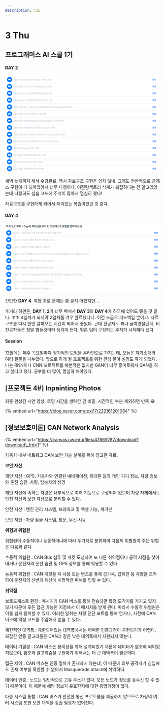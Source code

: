 ```yaml
---
description: TIL
---
```


# 3 Thu

## 프로그래머스 AI 스쿨 1기

#### DAY 2

![](../.gitbook/assets/image%20%2811%29.png)

새벽 늦게까지 해서 수강완료. 역시 자료구조 구현은 쉽지 않네. 그래도 전반적으로 클래스 구현이 다 되어있어서 너무 다행이다. 이진탐색트리 삭제가 복잡하다는 건 알고있었는데 다행히도 실습 코드에 주석이 많아서 열심히 했다!

자료구조를 구현하게 되어서 재미있는 복습이었던 것 같다.

#### DAY 4

![](../.gitbook/assets/image%20%2810%29.png)

간단한 **DAY 4**. 여행 경로 문제는 좀 골치 아팠지만...

후기라 하면은, **DAY 1, 2**가 너무 빡세서 **DAY 3**와 **DAY 4**가 하루에 있어도 됐을 것 같다. ㅎㅎ 4일차가 되서야 2일차를 겨우 완료했다니. 이건 조금으 피드백일 뿐이고. 자료구조를 다시 한번 살펴보는 시간이 되어서 좋았다. 근데 전공자도 꽤나 골치였을텐데, 비전공자들은 정말 힘들것이라 생각이 든다. 얼른 팀이 구성되는 주차가 시작해야 겠다.

#### Session

12월에는 매주 목요일마다 정기적인 모임을 온라인으로 가지는데, 오늘은 자기소개와 여러 질문을 나누었다. 앞으로 하게 될 프로젝트를 위한 관심 분야 설정도 하게 되었다. 나는 RNN이나 CNN 프로젝트를 해본적은 없지만 GAN이 너무 흥미로워서 GAN을 하고 싶다고 했다. 공부를 더 많이, 열심히 해야겠다. 

## \[프로젝트 4\#\] Inpainting Photos

최종 완성된 시연 영상. 로딩 시간을 생략한 건 비밀. 시간적인 부분 제외하면 만족 😁 

{% embed url="https://blog.naver.com/toxj17/222161201064" %}

## \[정보보호이론\] CAN Network Analysis

{% embed url="https://canvas.uw.edu/files/47669787/download?download\_frd=1" %}

자동차 내부 네트워크 CAN 보안 기술 설계를 위해 참고한 자료.

**보안 자산**

개인 자산 : GPS, 자동차와 연결된 네비게이션, 휴대폰 등의 개인 기기 정보, 차량 정보와 운전 습관. 차량, 탑승자의 생명

개인 자산에 속하는 차량은 내부적으로 여러 기능으로 구성되어 있으며 차량 자체에서도 안전 자산과 보안 자산으로 분리할 수 있다.

안전 자산 : 엔진 관리 시스템, 브레이크 및 엑셀 기능, 계기판

보안 자산 : 차량 잠금 시스템, 창문, 무선 시동

**위험과 위협원**

위협원이 수동적이냐 능동적이냐에 따라 두가지로 분류되며 다음의 위협원이 주는 위험은 다음과 같다.

수동적 위협원 : CAN Bus 침투 및 패킷 도청하여 또 다른 취약점이나 공격 지점을 찾아내거나 운전자의 운전 습관 및 GPS 정보를 통해 악용할 수 있다.

능동적 위협원 : CAN 패킷을 재 사용 또는 변조를 통해 급가속, 급회전 등 차량을 조작하여 운전자의 신변과 재산에 치명적인 피해를 입힐 수 있다.

**취약점**

브로드캐스트 환경 : 메시지가 CAN 버스를 통해 전송되면 특정 도착지를 가지고 있지 않기 때문에 모든 접근 가능한 지점에서 이 메시지를 받게 된다. 따라서 수동적 위협원은 이를 쉽게 탈취할 수 있다. 이러한 탈취는 차량 진단 포트를 통해 얻거나, 사전에 CAN 버스에 악성 코드를 주입해서 얻을 수 있다.

제한적인 대역폭 : 제한되어있는 대역폭에서는 어떠한 인증과정이 구현되기가 어렵다. 복잡한 인증 알고리즘은 CAN과 같은 낮은 대역폭에서 지원되지 않는다.

데이터 기밀성 : CAN 버스는 용이성을 위해 설계되었기 때문에 데이터가 암호화 되어있지않으며, 암호화 알고리즘을 구현하기 위해서는 더 큰 대역폭이 필요하다.

접근 제어 : CAN 버스는 인증 절차가 존재하지 않는데, 이 때문에 외부 공격자가 침입해도 존재 여부를 확인할 수 없어서 Masquerade attack에 취약하다.

데이터 인증 : 노드는 일반적으로 고유 주소가 없다. 모든 노드가 정보를 송수신 할 수 있기 때문이다. 이 때문에 해당 정보가 유효한지에 대한 증명과정이 없다.  

다중 시스템 통합 : CAN 버스가 안전한 통신 프로토콜을 제공하지 않으므로 차량의 여러 시스템 또한 보안 대책을 갖출 필요가 없어진다.



